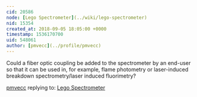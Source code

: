 ```yaml
---
cid: 20586
node: [Lego Spectrometer](../wiki/lego-spectrometer)
nid: 15354
created_at: 2018-09-05 18:05:00 +0000
timestamp: 1536170700
uid: 548061
author: [pmvecc](../profile/pmvecc)
---
```


Could a fiber optic coupling be added to the spectrometer by an end-user so that it can be used in, for example, flame photometry or laser-induced breakdown spectrometry/laser induced fluorimetry?

[pmvecc](../profile/pmvecc) replying to: [Lego Spectrometer](../wiki/lego-spectrometer)

